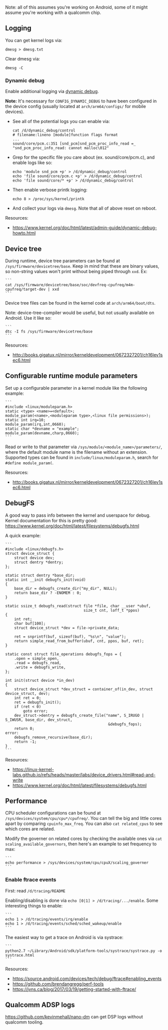 Note: all of this assumes you're working on Android, some of it might assume you're working with a
qualcomm chip.

## Logging
You can get kernel logs via:
```
dmesg > dmesg.txt
```

Clear dmesg via:
```
dmesg -C
```

### Dynamic debug
Enable additional logging via [dynamic debug](https://www.kernel.org/doc/html/latest/admin-guide/dynamic-debug-howto.html).

**Note:** It's necessary for `CONFIG_DYNAMIC_DEBUG` to have been configured in the device config (usually located
at `arch/arm64/configs/` for mobile devices).

- See all of the potential logs you can enable via:

    ```
    cat /d/dynamic_debug/control
    # filename:lineno [module]function flags format
    ...
    sound/core/pcm.c:351 [snd_pcm]snd_pcm_proc_info_read =_ "snd_pcm_proc_info_read: cannot malloc\012"
    ```

- Grep for the specific file you care about (ex. sound/core/pcm.c), and enable logs like so:

    ```
    echo 'module snd_pcm +p' > /d/dynamic_debug/control
    echo 'file sound/core/pcm.c +p' > /d/dynamic_debug/control
    echo 'file sound/core/* +p' > /d/dynamic_debug/control
    ```

- Then enable verbose printk logging:
    ```
    echo 8 > /proc/sys/kernel/printk
    ```

- And collect your logs via `dmesg`. Note that all of above reset on reboot.

Resources:
- https://www.kernel.org/doc/html/latest/admin-guide/dynamic-debug-howto.html

## Device tree
During runtime, device tree parameters can be found at `/sys/firmware/devicetree/base`. Keep in mind
that these are binary values, so non-string values won't print without being piped through `xxd`.
Ex:

    ```
    cat /sys/firmware/devicetree/base/soc/devfreq-cpufreq/m4m-cpufreq/target-dev | xxd
    ```
Device tree files can be found in the kernel code at `arch/arm64/boot/dts`.

Note: device-tree-compiler would be useful, but not usually available on Android. Use it like so:

    ```
    dtc -I fs /sys/firmware/devicetree/base
    ```

Resources:
- http://books.gigatux.nl/mirror/kerneldevelopment/0672327201/ch16lev1sec6.html

## Configurable runtime module parameters
Set up a configurable parameter in a kernel module like the following example:

    ```
    #include <linux/moduleparam.h>
    static <type> <name>=<default>;
    module_param(<name>,<moduleparam type>,<linux file permissions>);
    static int irq=10;
    module_param(irq,int,0660);
    static char *devname = "example";
    module_param(devname,charp,0660);
    ```

Read or write to that parameter via `/sys/module/<module_name>/parameters/`, where the default
module name is the filename without an extension. Supported types can be found in
`include/linux/moduleparam.h`, search for `#define module_param(`.

Resources:
- http://books.gigatux.nl/mirror/kerneldevelopment/0672327201/ch16lev1sec6.html

## DebugFS
A good way to pass info between the kernel and userspace for debug. Kernel documentation for this
is pretty good:
https://www.kernel.org/doc/html/latest/filesystems/debugfs.html

A quick example:

    ```
    #include <linux/debugfs.h>
    struct device_struct {
        struct device dev;
        struct dentry *dentry;
    };

    static struct dentry *base_dir;
    static int __init debugfs_init(void)
    {
        base_dir = debugfs_create_dir("my_dir", NULL);
        return base_dir ? -ENOMEM : 0;
    }

    static ssize_t debugfs_read(struct file *file, char __user *ubuf,
                                       size_t cnt, loff_t *ppos)
    {
        int ret;
        char buf[100];
        struct device_struct *dev = file->private_data;

        ret = snprintf(buf, sizeof(buf), "%s\n", "value");
        return simple_read_from_buffer(ubuf, cnt, ppos, buf, ret);
    }

    static const struct file_operations debugfs_fops = {
        .open = simple_open,
        .read = debugfs_read,
        .write = debugfs_write,
    };

    int init(struct device *in_dev)
    {
        struct device_struct *dev_struct = container_of(in_dev, struct device_struct, dev);
        int ret = 0;
        ret = debugfs_init();
        if (ret < 0)
            goto error;
        dev_struct->dentry = debugfs_create_file("name", S_IRUGO | S_IWUSR, base_dir, dev_struct,
                                                  &debugfs_fops);
        return 0;
    error:
        debugfs_remove_recursive(base_dir);
        return -1;
    }
    ```

Resources:
 - https://linux-kernel-labs.github.io/refs/heads/master/labs/device_drivers.html#read-and-write
 - https://www.kernel.org/doc/html/latest/filesystems/debugfs.html

## Performance
CPU scheduler configurations can be found at `/sys/devices/system/cpu/cpu*/cpufreq/`. You can tell
the big and little cores apart by comparing `cpuinfo_max_freq`. You can also `cat related_cpus` to
see which cores are related.

Modify the governer on related cores by checking the available ones via 
`cat scaling_available_governors`, then here's an example to set frequency to max:

    ```
    echo performance > /sys/devices/system/cpu/cpuX/scaling_governer
    ```

### Enable ftrace events
First: read `/d/tracing/README`

Enabling/disabling is done via `echo [0|1] > /d/tracing/.../enable`. Some interesting things to
enable:

    ```
    echo 1 > /d/tracing/events/irq/enable
    echo 1 > /d/tracing/events/sched/sched_wakeup/enable
    ```

The easiest way to get a trace on Android is via systrace:

    ```
    python2.7 ~/Library/Android/sdk/platform-tools/systrace/systrace.py -o systrace.html
    ```

Resources:
 - https://source.android.com/devices/tech/debug/ftrace#enabling_events
 - https://github.com/brendangregg/perf-tools
 - https://jvns.ca/blog/2017/03/19/getting-started-with-ftrace/

## Qualcomm ADSP logs
https://github.com/kevinmehall/nano-dm can get DSP logs without qualcomm tooling.
